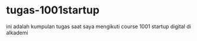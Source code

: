 # tugas-1001startup
ini adalah kumpulan tugas saat saya mengikuti course 1001 startup digital di alkademi
